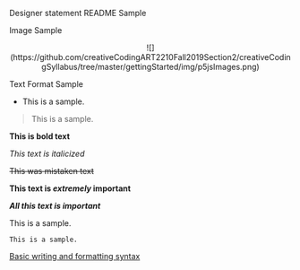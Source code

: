 Designer statement README Sample

Image Sample
<div align=center>
![](https://github.com/creativeCodingART2210Fall2019Section2/creativeCodingSyllabus/tree/master/gettingStarted/img/p5jsImages.png)
<div align=left>
<p>   

Text Format Sample

* This is a sample.

> This is a sample.

**This is bold text**

*This text is italicized*

~~This was mistaken text~~

**This text is _extremely_ important**	

***All this text is important***

This is a sample.

    This is a sample.
    
[Basic writing and formatting syntax](https://help.github.com/en/articles/basic-writing-and-formatting-syntax)
